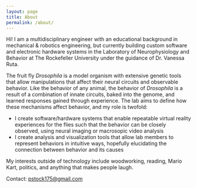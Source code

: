 ```yaml
---
layout: page
title: About
permalink: /about/
---
```


Hi! I am a multidisciplinary engineer with an educational background in mechanical & robotics engineering, but currently building custom software and electronic hardware systems in the Laboratory of Neurophysiology and Behavior at The Rockefeller University under the guidance of Dr. Vanessa Ruta.

The fruit fly *Drosophila* is a model organism with extensive genetic tools that allow manipulations that affect their neural circuits and observable behavior. Like the behavior of any animal, the behavior of *Drosophila* is a result of a combination of innate circuits, baked into the genome, and learned responses gained through experience. The lab aims to define how these mechanisms affect behavior, and my role is twofold:

 * I create software/hardware systems that enable repeatable virtual reality experiences for the flies such that the behavior can be closely observed, using neural imaging or macrosopic video analysis
 * I create analysis and visualization tools that allow lab members to represent behaviors in intuitive ways, hopefully elucidating the connection between behavior and its causes

My interests outside of technology include woodworking, reading, Mario Kart, politics, and anything that makes people laugh.

Contact: pstock175@gmail.com
